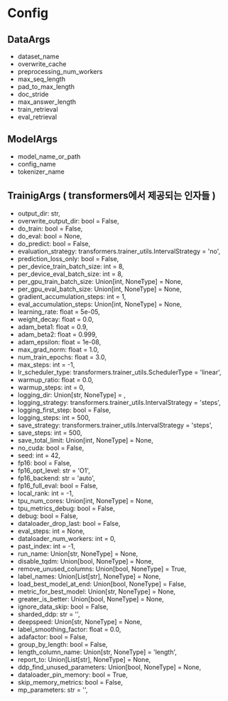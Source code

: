 # Config

## DataArgs

- dataset_name
- overwrite_cache
- preprocessing_num_workers
- max_seq_length
- pad_to_max_length
- doc_stride
- max_answer_length
- train_retrieval
- eval_retrieval

## ModelArgs

- model_name_or_path
- config_name
- tokenizer_name

## TrainigArgs ( transformers에서 제공되는 인자들 )

- output_dir: str,
- overwrite_output_dir: bool = False,
- do_train: bool = False,
- do_eval: bool = None,
- do_predict: bool = False,
- evaluation_strategy: transformers.trainer_utils.IntervalStrategy = 'no',
- prediction_loss_only: bool = False,
- per_device_train_batch_size: int = 8,
- per_device_eval_batch_size: int = 8,
- per_gpu_train_batch_size: Union[int, NoneType] = None,
- per_gpu_eval_batch_size: Union[int, NoneType] = None,
- gradient_accumulation_steps: int = 1,
- eval_accumulation_steps: Union[int, NoneType] = None,
- learning_rate: float = 5e-05,
- weight_decay: float = 0.0,
- adam_beta1: float = 0.9,
- adam_beta2: float = 0.999,
- adam_epsilon: float = 1e-08,
- max_grad_norm: float = 1.0,
- num_train_epochs: float = 3.0,
- max_steps: int = -1,
- lr_scheduler_type: transformers.trainer_utils.SchedulerType = 'linear',
- warmup_ratio: float = 0.0,
- warmup_steps: int = 0,
- logging_dir: Union[str, NoneType] = <factory>,
- logging_strategy: transformers.trainer_utils.IntervalStrategy = 'steps',
- logging_first_step: bool = False,
- logging_steps: int = 500,
- save_strategy: transformers.trainer_utils.IntervalStrategy = 'steps',
- save_steps: int = 500,
- save_total_limit: Union[int, NoneType] = None,
- no_cuda: bool = False,
- seed: int = 42,
- fp16: bool = False,
- fp16_opt_level: str = 'O1',
- fp16_backend: str = 'auto',
- fp16_full_eval: bool = False,
- local_rank: int = -1,
- tpu_num_cores: Union[int, NoneType] = None,
- tpu_metrics_debug: bool = False,
- debug: bool = False,
- dataloader_drop_last: bool = False,
- eval_steps: int = None,
- dataloader_num_workers: int = 0,
- past_index: int = -1,
- run_name: Union[str, NoneType] = None,
- disable_tqdm: Union[bool, NoneType] = None,
- remove_unused_columns: Union[bool, NoneType] = True,
- label_names: Union[List[str], NoneType] = None,
- load_best_model_at_end: Union[bool, NoneType] = False,
- metric_for_best_model: Union[str, NoneType] = None,
- greater_is_better: Union[bool, NoneType] = None,
- ignore_data_skip: bool = False,
- sharded_ddp: str = '',
- deepspeed: Union[str, NoneType] = None,
- label_smoothing_factor: float = 0.0,
- adafactor: bool = False,
- group_by_length: bool = False,
- length_column_name: Union[str, NoneType] = 'length',
- report_to: Union[List[str], NoneType] = None,
- ddp_find_unused_parameters: Union[bool, NoneType] = None,
- dataloader_pin_memory: bool = True,
- skip_memory_metrics: bool = False,
- mp_parameters: str = '',
